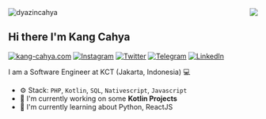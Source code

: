 <img align="right" src="https://github-readme-stats.vercel.app/api?username=dyazincahya&show_icons=true"> 

<img src="https://komarev.com/ghpvc/?username=dyazincahya" alt="dyazincahya" />

## Hi there I'm Kang Cahya

[![kang-cahya.com](https://img.shields.io/static/v1?label=Website&message=%20&logo=Php&style=flat-square&logoColor=white)](https://kang-cahya.com)
[![Instagram](https://img.shields.io/static/v1?label=Instagram&message=%20&logo=Instagram&style=flat-square&logoColor=red)](https://www.instagram.com/vierundsieben/)
[![Twitter](https://img.shields.io/static/v1?label=Twitter&message=%20&logo=Twitter&style=flat-square&logoColor=blue)](https://twitter.com/cahyadyazin)
[![Telegram](https://img.shields.io/static/v1?label=Telegram&message=%20&logo=Telegram&style=flat-square&logoColor=blue)](https://t.me/dyazincahya)
[![LinkedIn](https://img.shields.io/static/v1?label=LinkedIn&message=%20&logo=LinkedIn&style=flat-square&logoColor=blue)](https://www.linkedin.com/in/cahyadyazin/)

I am a Software Engineer at KCT (Jakarta, Indonesia) 💻

- ⚙️ Stack: ``PHP``, ``Kotlin``, ``SQL``, ``Nativescript``, ``Javascript``
- 🏢 I'm currently working on some **Kotlin Projects**
- 🌱 I'm currently learning about Python, ReactJS
